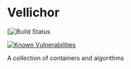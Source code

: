 # Vellichor 

[![Build Status](https://travis-ci.com/joegiralt/vellichor.svg?branch=master)

[![Known Vulnerabilities](https://snyk.io/test/github/joegiralt/vellichor/badge.svg)](https://snyk.io/test/github/joegiralt/vellichor)

A collection of containers and algorithms
